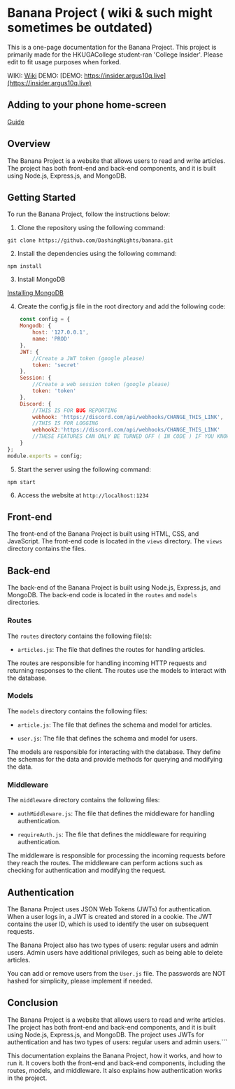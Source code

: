 # Banana Project ( wiki & such might sometimes be outdated)

This is a one-page documentation for the Banana Project. This project is primarily made for the HKUGACollege student-ran 'College Insider'. Please edit to fit usage purposes when forked.

WIKI:
[Wiki](https://github.com/DashingNights/banana/wiki)
DEMO:
[DEMO: https://insider.argus10q.live](https://insider.argus10q.live)
## Adding to your phone home-screen
[Guide](https://www.macrumors.com/how-to/add-a-web-link-to-home-screen-iphone-ipad/)
## Overview

The Banana Project is a website that allows users to read and write articles. The project has both front-end and back-end components, and it is built using Node.js, Express.js, and MongoDB.

## Getting Started

To run the Banana Project, follow the instructions below:

1. Clone the repository using the following command:
   
```git clone https://github.com/DashingNights/banana.git```


2. Install the dependencies using the following command:

```npm install```

3. Install MongoDB

[Installing MongoDB](https://www.mongodb.com/docs/manual/administration/install-community/)

4. Create the config.js file in the root directory and add the following code:

```javascript
    const config = {
    Mongodb: {
        host: '127.0.0.1',
        name: 'PROD'
    },
    JWT: {
        //Create a JWT token (google please)
        token: 'secret'
    },
    Session: {
        //Create a web session token (google please)
        token: 'token'
    },
    Discord: {
        //THIS IS FOR BUG REPORTING
        webhook: 'https://discord.com/api/webhooks/CHANGE_THIS_LINK',
        //THIS IS FOR LOGGING
        webhook2:'https://discord.com/api/webhooks/CHANGE_THIS_LINK'
        //THESE FEATURES CAN ONLY BE TURNED OFF ( IN CODE ) IF YOU KNOW WHAT YOU ARE DOING, PLEASE DO NOT TURN THEM OFF IF YOU DO NOT KNOW WHAT YOU ARE DOING, HAVING A LOGGING SYSTEM IS VERY IMPORTANT FOR DEBUGGING
    }
};
module.exports = config;

```


5. Start the server using the following command:

```npm start```


6. Access the website at `http://localhost:1234`

## Front-end

The front-end of the Banana Project is built using HTML, CSS, and JavaScript. The front-end code is located in the `views` directory. The `views` directory contains the files.

## Back-end

The back-end of the Banana Project is built using Node.js, Express.js, and MongoDB. The back-end code is located in the `routes` and `models` directories.

### Routes

The `routes` directory contains the following file(s):

- `articles.js`: The file that defines the routes for handling articles.

The routes are responsible for handling incoming HTTP requests and returning responses to the client. The routes use the models to interact with the database.

### Models

The `models` directory contains the following files:

- `article.js`: The file that defines the schema and model for articles.

- `user.js`: The file that defines the schema and model for users.

The models are responsible for interacting with the database. They define the schemas for the data and provide methods for querying and modifying the data.

### Middleware

The `middleware` directory contains the following files:

- `authMiddleware.js`: The file that defines the middleware for handling authentication.

- `requireAuth.js`: The file that defines the middleware for requiring authentication.

The middleware is responsible for processing the incoming requests before they reach the routes. The middleware can perform actions such as checking for authentication and modifying the request.

## Authentication

The Banana Project uses JSON Web Tokens (JWTs) for authentication. When a user logs in, a JWT is created and stored in a cookie. The JWT contains the user ID, which is used to identify the user on subsequent requests.

The Banana Project also has two types of users: regular users and admin users. Admin users have additional privileges, such as being able to delete articles.

You can add or remove users from the `User.js` file. The passwords are NOT hashed for simplicity, please implement if needed.
## Conclusion

The Banana Project is a website that allows users to read and write articles. The project has both front-end and back-end components, and it is built using Node.js, Express.js, and MongoDB. The project uses JWTs for authentication and has two types of users: regular users and admin users.```

This documentation explains the Banana Project, how it works, and how to run it. It covers both the front-end and back-end components, including the routes, models, and middleware. It also explains how authentication works in the project.
